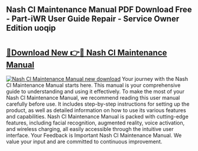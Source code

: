 ## Nash Cl Maintenance Manual PDF Download Free - Part-iWR User Guide Repair - Service Owner Edition uoqip

# <h2><a href="http://bc82007.oget.top/?id=Nash+Cl+Maintenance+Manual">🔗Download New 👉🔴 Nash Cl Maintenance Manual</a></h2>

[![Nash Cl Maintenance Manual new download](https://i.imgur.com/5g1atiW.png)](http://bc82007.oget.top/?id=Nash+Cl+Maintenance+Manual)
Your journey with the Nash Cl Maintenance Manual starts here. This manual is your comprehensive guide to understanding and using it effectively. To make the most of your Nash Cl Maintenance Manual, we recommend reading this user manual carefully before use. It includes step-by-step instructions for setting up the product, as well as detailed information on how to use its various features and capabilities. Nash Cl Maintenance Manual is packed with cutting-edge features, including facial recognition, augmented reality, voice activation, and wireless charging, all easily accessible through the intuitive user interface. Your Feedback is Important Nash Cl Maintenance Manual. We value your input and are committed to continuous improvement.
